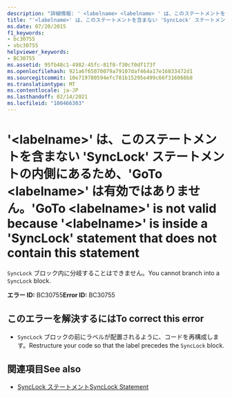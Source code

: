 ```yaml
---
description: "詳細情報: ' <labelname> <labelname> ' は、このステートメントを含まない ' SyncLock ' ステートメントの内側にあるため、' GoTo ' は有効ではありません"
title: "'<labelname>' は、このステートメントを含まない 'SyncLock' ステートメントの内側にあるため、'GoTo <labelname>' は有効ではありません。"
ms.date: 07/20/2015
f1_keywords:
- bc30755
- vbc30755
helpviewer_keywords:
- BC30755
ms.assetid: 95fb48c1-4982-45fc-81f0-f30cf0df173f
ms.openlocfilehash: 921a6f65070079a79107daf464a17e16833472d1
ms.sourcegitcommit: 10e719780594efc781b15295e499c66f316068b8
ms.translationtype: MT
ms.contentlocale: ja-JP
ms.lasthandoff: 02/14/2021
ms.locfileid: "100466303"
---
```

# <a name="goto-labelname-is-not-valid-because-labelname-is-inside-a-synclock-statement-that-does-not-contain-this-statement"></a><span data-ttu-id="085f7-103">'\<labelname>' は、このステートメントを含まない 'SyncLock' ステートメントの内側にあるため、'GoTo \<labelname>' は有効ではありません。</span><span class="sxs-lookup"><span data-stu-id="085f7-103">'GoTo \<labelname>' is not valid because '\<labelname>' is inside a 'SyncLock' statement that does not contain this statement</span></span>

<span data-ttu-id="085f7-104">`SyncLock` ブロック内に分岐することはできません。</span><span class="sxs-lookup"><span data-stu-id="085f7-104">You cannot branch into a `SyncLock` block.</span></span>  
  
 <span data-ttu-id="085f7-105">**エラー ID:** BC30755</span><span class="sxs-lookup"><span data-stu-id="085f7-105">**Error ID:** BC30755</span></span>  
  
## <a name="to-correct-this-error"></a><span data-ttu-id="085f7-106">このエラーを解決するには</span><span class="sxs-lookup"><span data-stu-id="085f7-106">To correct this error</span></span>  
  
- <span data-ttu-id="085f7-107">`SyncLock` ブロックの前にラベルが配置されるように、コードを再構成します。</span><span class="sxs-lookup"><span data-stu-id="085f7-107">Restructure your code so that the label precedes the `SyncLock` block.</span></span>  
  
## <a name="see-also"></a><span data-ttu-id="085f7-108">関連項目</span><span class="sxs-lookup"><span data-stu-id="085f7-108">See also</span></span>

- [<span data-ttu-id="085f7-109">SyncLock ステートメント</span><span class="sxs-lookup"><span data-stu-id="085f7-109">SyncLock Statement</span></span>](../language-reference/statements/synclock-statement.md)
